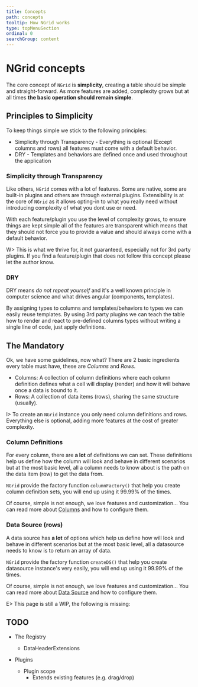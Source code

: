 ```yaml
---
title: Concepts
path: concepts
tooltip: How NGrid works
type: topMenuSection
ordinal: 0
searchGroup: content
---
```

# NGrid concepts

The core concept of `NGrid` is **simplicity**, creating a table should be simple and straight-forward.
As more features are added, complexity grows but at all times **the basic operation should remain simple**.

## Principles to Simplicity

To keep things simple we stick to the following principles:

- Simplicity through Transparency - Everything is optional (Except columns and rows) all features must come with a default behavior.
- DRY - Templates and behaviors are defined once and used throughout the application

### Simplicity through Transparency

Like others, `NGrid` comes with a lot of features. Some are native, some are built-in plugins and others are through external plugins. Extensibility
is at the core of `NGrid` as it allows opting-in to what you really need without introducing complexity of what you dont use or need.

With each feature/plugin you use the level of complexity grows, to ensure things are kept simple all of the features are transparent which means that they
should not force you to provide a value and should always come with a default behavior.

W> This is what we thrive for, it not guaranteed, especially not for 3rd party plugins. If you find a feature/plugin that does not follow this concept
please let the author know.

### DRY

DRY means *do not repeat yourself* and it's a well known principle in computer science and what drives angular (components, templates).

By assigning types to columns and templates/behaviors to types we can easily reuse templates. By using 3rd party plugins we can teach the table how to
render and react to pre-defined columns types without writing a single line of code, just apply definitions.

## The Mandatory

Ok, we have some guidelines, now what? There are 2 basic ingredients every table must have, these are *Columns* and *Rows*.  

- Columns: A collection of column definitions where each column definition defines what a cell will display (render) and how it will behave once a data is bound to it.
- Rows: A collection of data items (rows), sharing the same structure (usually).

I> To create an `NGrid` instance you only need column definitions and rows. Everything else is optional, adding more features at the cost of greater complexity.

### Column Definitions

For every column, there are **a lot** of definitions we can set. These definitions help us define how the column will look and behave in different scenarios but at the most basic level, all a column needs to know about is the path on the data item (row) to get the data from.

`NGrid` provide the factory function `columnFactory()` that help you create column definition sets, you will end up using it 99.99% of the times.

Of course, simple is not enough, we love features and customization... You can read more about [Columns](./columns/quick-through) and how to configure them.

### Data Source (rows)

A data source has **a lot** of options which help us define how will look and behave in different scenarios but at the most basic level, all a
datasource needs to know is to return an array of data.

`NGrid` provide the factory function `createDS()` that help you create datasource instance's very easily, you will end up using it 99.99% of the times.

Of course, simple is not enough, we love features and customization... You can read more about [Data Source](./datasource/quick-through) and how to configure them.

E> This page is still a WIP, the following is missing:

## TODO

- The Registry
  - DataHeaderExtensions

- Plugins
  - Plugin scope
    - Extends existing features (e.g. drag/drop)
